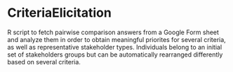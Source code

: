 # CriteriaElicitation

R script to fetch pairwise comparison answers from a Google Form sheet and analyze them in order to obtain meaningful priorites for several criteria, as well as representative stakeholder types. Individuals belong to an initial set of stakeholders groups but can be automatically rearranged differently based on several criteria.
